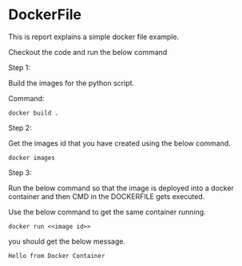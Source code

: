 # DockerFile
This is report explains a simple docker file example. 


Checkout the code and run the below command


Step 1:

Build the images for the python script.

Command:
```
docker build .
```

Step 2:

Get the images id that you have created using the below command.
```
docker images
```

Step 3:

Run the below command so that the image is deployed into a docker container and then CMD in the DOCKERFILE gets executed. 

Use the below command to get the same container running.

```
docker run <<image id>>
```

you should get the below message.

```
Hello from Docker Container
```
